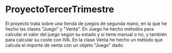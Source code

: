 # ProyectoTercerTrimestre

El proyecto trata sobre una tienda de juegos de segunda mano, en la que he hecho las
clases "Juego" y "Venta". En Juego he hecho métodos para calcular el valor del juego
según su estado y si tiene manual o no, y también para calcular su coste con IVA.
En la clase Venta he hecho un método que calcula el importe de venta con un objeto "Juego" dado.
